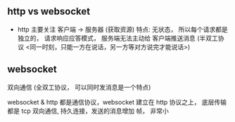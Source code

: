 ## http vs websocket


- http 主要关注 客户端 -> 服务器 (获取资源)
特点: 无状态， 所以每个请求都是独立的， 请求响应应答模式， 服务端无法主动给 客户端推送消息  (半双工协议 <同一时刻，只能一方在说话，另一方等对方说完才能说话>)



## websocket 
双向通信 (全双工协议， 可以同时发消息是一个特点)



websocket & http 都是通信协议，websocket 建立在 http 协议之上， 底层传输都是 tcp
双向通信, 持久连接，发送的消息增加 帧， 非常小